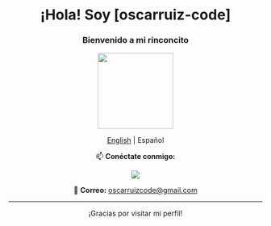 <div align="center">
  <h1>¡Hola! Soy [oscarruiz-code]</h1>

  <h3>Bienvenido a mi rinconcito</h3>

  <img src="https://media.giphy.com/media/Cmr1OMJ2FN0B2/giphy.gif" width="150"/>

  <p><a href="READMEEN.md">English</a> | Español</p>
  
  <p>📫 <strong>Conéctate conmigo:</strong></p>
  <p>
    <a href="https://www.linkedin.com/in/%C3%Bóscar-ruiz-rosa-78b520245/">
      <img src="https://img.shields.io/badge/LinkedIn-0A66C2?style=flat&logo=linkedin&logoColor=white"/>
     </a>
  </p>
  <p>📧 <strong>Correo:</strong> <a href="mailto:oscarruizcode@gmail.com">oscarruizcode@gmail.com</a></p>
  <hr/>
  <p> ¡Gracias por visitar mi perfil!</p>
</div>
